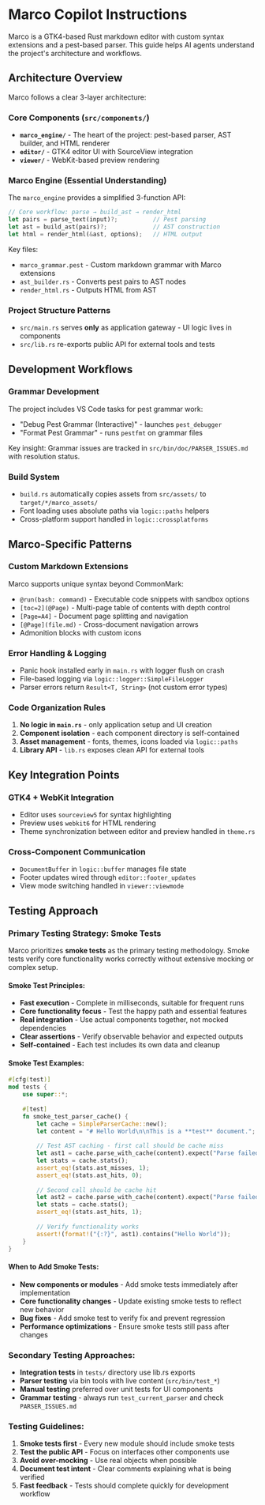 # Marco Copilot Instructions

Marco is a GTK4-based Rust markdown editor with custom syntax extensions and a pest-based parser. This guide helps AI agents understand the project's architecture and workflows.

## Architecture Overview

Marco follows a clear 3-layer architecture:

### Core Components (`src/components/`)
- **`marco_engine/`** - The heart of the project: pest-based parser, AST builder, and HTML renderer
- **`editor/`** - GTK4 editor UI with SourceView integration  
- **`viewer/`** - WebKit-based preview rendering

### Marco Engine (Essential Understanding)
The `marco_engine` provides a simplified 3-function API:
```rust
// Core workflow: parse → build_ast → render_html
let pairs = parse_text(input)?;          // Pest parsing
let ast = build_ast(pairs)?;             // AST construction  
let html = render_html(&ast, options);   // HTML output
```

Key files:
- `marco_grammar.pest` - Custom markdown grammar with Marco extensions
- `ast_builder.rs` - Converts pest pairs to AST nodes
- `render_html.rs` - Outputs HTML from AST

### Project Structure Patterns
- `src/main.rs` serves **only** as application gateway - UI logic lives in components
- `src/lib.rs` re-exports public API for external tools and tests

## Development Workflows

### Grammar Development
The project includes VS Code tasks for pest grammar work:
- "Debug Pest Grammar (Interactive)" - launches `pest_debugger`
- "Format Pest Grammar" - runs `pestfmt` on grammar files

Key insight: Grammar issues are tracked in `src/bin/doc/PARSER_ISSUES.md` with resolution status.

### Build System
- `build.rs` automatically copies assets from `src/assets/` to `target/*/marco_assets/`
- Font loading uses absolute paths via `logic::paths` helpers
- Cross-platform support handled in `logic::crossplatforms`

## Marco-Specific Patterns

### Custom Markdown Extensions
Marco supports unique syntax beyond CommonMark:
- `@run(bash: command)` - Executable code snippets with sandbox options
- `[toc=2](@Page)` - Multi-page table of contents with depth control
- `[Page=A4]` - Document page splitting and navigation
- `[@Page](file.md)` - Cross-document navigation arrows
- Admonition blocks with custom icons

### Error Handling & Logging
- Panic hook installed early in `main.rs` with logger flush on crash
- File-based logging via `logic::logger::SimpleFileLogger`
- Parser errors return `Result<T, String>` (not custom error types)

### Code Organization Rules
1. **No logic in `main.rs`** - only application setup and UI creation
2. **Component isolation** - each component directory is self-contained
3. **Asset management** - fonts, themes, icons loaded via `logic::paths`
4. **Library API** - `lib.rs` exposes clean API for external tools

## Key Integration Points

### GTK4 + WebKit Integration
- Editor uses `sourceview5` for syntax highlighting
- Preview uses `webkit6` for HTML rendering
- Theme synchronization between editor and preview handled in `theme.rs`

### Cross-Component Communication
- `DocumentBuffer` in `logic::buffer` manages file state
- Footer updates wired through `editor::footer_updates`
- View mode switching handled in `viewer::viewmode`

## Testing Approach

### Primary Testing Strategy: Smoke Tests
Marco prioritizes **smoke tests** as the primary testing methodology. Smoke tests verify core functionality works correctly without extensive mocking or complex setup.

#### Smoke Test Principles:
- **Fast execution** - Complete in milliseconds, suitable for frequent runs
- **Core functionality focus** - Test the happy path and essential features
- **Real integration** - Use actual components together, not mocked dependencies
- **Clear assertions** - Verify observable behavior and expected outputs
- **Self-contained** - Each test includes its own data and cleanup

#### Smoke Test Examples:
```rust
#[cfg(test)]
mod tests {
    use super::*;
    
    #[test]
    fn smoke_test_parser_cache() {
        let cache = SimpleParserCache::new();
        let content = "# Hello World\n\nThis is a **test** document.";
        
        // Test AST caching - first call should be cache miss
        let ast1 = cache.parse_with_cache(content).expect("Parse failed");
        let stats = cache.stats();
        assert_eq!(stats.ast_misses, 1);
        assert_eq!(stats.ast_hits, 0);
        
        // Second call should be cache hit
        let ast2 = cache.parse_with_cache(content).expect("Parse failed");
        let stats = cache.stats();
        assert_eq!(stats.ast_hits, 1);
        
        // Verify functionality works
        assert!(format!("{:?}", ast1).contains("Hello World"));
    }
}
```

#### When to Add Smoke Tests:
- **New components or modules** - Add smoke tests immediately after implementation
- **Core functionality changes** - Update existing smoke tests to reflect new behavior  
- **Bug fixes** - Add smoke test to verify fix and prevent regression
- **Performance optimizations** - Ensure smoke tests still pass after changes

### Secondary Testing Approaches:
- **Integration tests** in `tests/` directory use lib.rs exports
- **Parser testing** via bin tools with live content (`src/bin/test_*`)
- **Manual testing** preferred over unit tests for UI components
- **Grammar testing** - always run `test_current_parser` and check `PARSER_ISSUES.md`

### Testing Guidelines:
1. **Smoke tests first** - Every new module should include smoke tests
2. **Test the public API** - Focus on interfaces other components use
3. **Avoid over-mocking** - Use real objects when possible
4. **Document test intent** - Clear comments explaining what is being verified
5. **Fast feedback** - Tests should complete quickly for development workflow